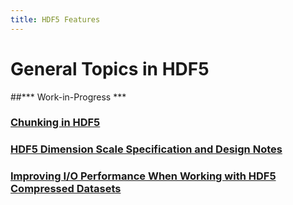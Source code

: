 ```yaml
---
title: HDF5 Features
---
```


# General Topics in HDF5

##\*\*\* Work-in-Progress \*\*\*

### [Chunking in HDF5](hdf5_topics/chunking_in_hdf5.md)
### [HDF5 Dimension Scale Specification and Design Notes](hdf5_topics/H5DS_Spec.pdf)
### [Improving I/O Performance When Working with HDF5 Compressed Datasets](hdf5_topics/HDF5ImprovingIOPerformanceCompressedDatasets.pdf)


<!---
Parallel HDF5   Information on Parallel HDF5

Fill Value and Space Allocation Behavior    A table summarizing of the behavioral interactions of HDF5 fill value and storage allocation settings

H5Fill Behavior The library's fill value behavior for property list settings

SZIP Compression in HDF5    A description of SZIP compression in HDF5, H5Pset_szip, terms of use and copyright notice, and references

HDF5 Library Release Versions Numbers   A description of HDF5 library release version numbering

Using Identifiers   Description of how identifiers work

UTF-8 encoding in HDF5 applications Information on using UTF-8 encoding in HDF5 applications
-->
<!---
### [New Features](hdf5_topics/feature.md)
### [New Features](hdf5_topics/feature.md)
### [New Features](hdf5_topics/feature.md)
-->
